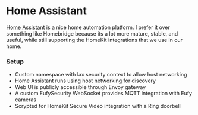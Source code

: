 # Home Assistant
[Home Assistant](https://home-assistant.io) is a nice home automation platform.
I prefer it over something like Homebridge because its a lot more mature,
stable, and useful, while still supporting the HomeKit integrations that we
use in our home.

### Setup
- Custom namespace with lax security context to allow host networking
- Home Assistant runs using host networking for discovery
- Web UI is publicly accessible through Envoy gateway
- A custom EufySecurity WebSocket provides MQTT integration with Eufy cameras
- Scrypted for HomeKit Secure Video integration with a Ring doorbell
